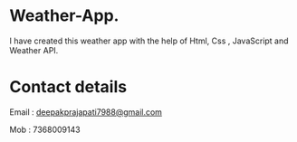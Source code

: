 # Weather-App.
I have created this weather app with the help of Html, Css , JavaScript and Weather API.
# Contact details 
Email : deepakprajapati7988@gmail.com

Mob : 7368009143
